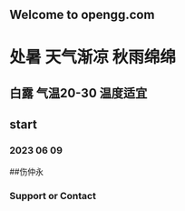 ## Welcome to opengg.com

#  处暑 天气渐凉 秋雨绵绵
## 白露 气温20-30 温度适宜
## start
### 2023 06 09
##伤仲永




### Support or Contact


